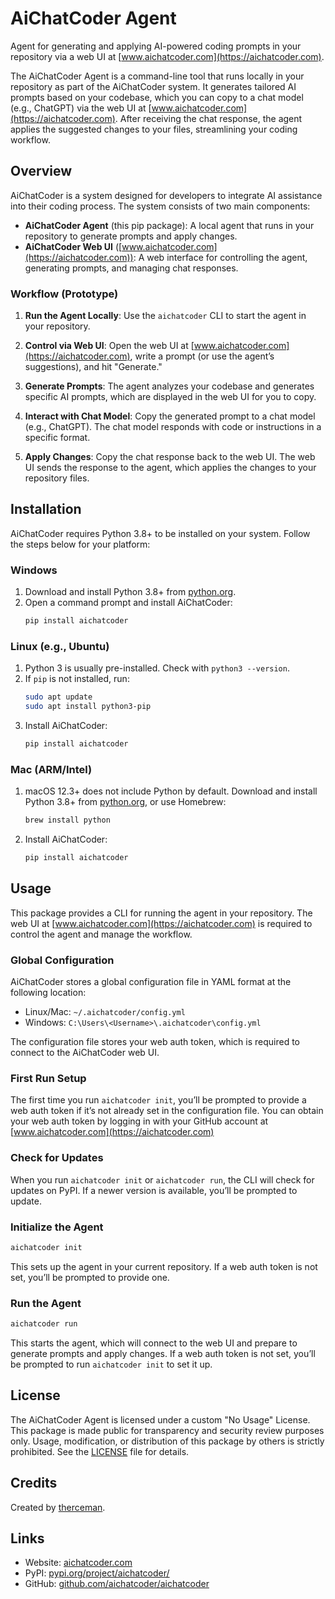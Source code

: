# AiChatCoder Agent

Agent for generating and applying AI-powered coding prompts in your repository via a web UI at [www.aichatcoder.com](https://aichatcoder.com).

The AiChatCoder Agent is a command-line tool that runs locally in your repository as part of the AiChatCoder system. 
It generates tailored AI prompts based on your codebase, which you can copy to a chat model (e.g., ChatGPT) via the web UI at [www.aichatcoder.com](https://aichatcoder.com). 
After receiving the chat response, the agent applies the suggested changes to your files, streamlining your coding workflow.

## Overview

AiChatCoder is a system designed for developers to integrate AI assistance into their coding process. The system consists of two main components:

- **AiChatCoder Agent** (this pip package): A local agent that runs in your repository to generate prompts and apply changes.
- **AiChatCoder Web UI** ([www.aichatcoder.com](https://aichatcoder.com)): A web interface for controlling the agent, generating prompts, and managing chat responses.

### Workflow (Prototype)

1. **Run the Agent Locally**:
   Use the `aichatcoder` CLI to start the agent in your repository.

2. **Control via Web UI**:
   Open the web UI at [www.aichatcoder.com](https://aichatcoder.com), write a prompt (or use the agent’s suggestions), and hit "Generate."

3. **Generate Prompts**:
   The agent analyzes your codebase and generates specific AI prompts, which are displayed in the web UI for you to copy.

4. **Interact with Chat Model**:
   Copy the generated prompt to a chat model (e.g., ChatGPT). The chat model responds with code or instructions in a specific format.

5. **Apply Changes**:
   Copy the chat response back to the web UI. The web UI sends the response to the agent, which applies the changes to your repository files.

## Installation

AiChatCoder requires Python 3.8+ to be installed on your system. Follow the steps below for your platform:

### Windows
1. Download and install Python 3.8+ from [python.org](https://www.python.org/downloads/windows/).
2. Open a command prompt and install AiChatCoder:
   ```bash
   pip install aichatcoder
   ```

### Linux (e.g., Ubuntu)
1. Python 3 is usually pre-installed. Check with `python3 --version`.
2. If `pip` is not installed, run:
   ```bash
   sudo apt update
   sudo apt install python3-pip
   ```
3. Install AiChatCoder:
   ```bash
   pip install aichatcoder
   ```

### Mac (ARM/Intel)
1. macOS 12.3+ does not include Python by default. Download and install Python 3.8+ from [python.org](https://www.python.org/downloads/mac-osx/), or use Homebrew:
   ```bash
   brew install python
   ```
2. Install AiChatCoder:
   ```bash
   pip install aichatcoder
   ```

## Usage

This package provides a CLI for running the agent in your repository. The web UI at [www.aichatcoder.com](https://aichatcoder.com) is required to control the agent and manage the workflow.

### Global Configuration

AiChatCoder stores a global configuration file in YAML format at the following location:
- Linux/Mac: `~/.aichatcoder/config.yml`
- Windows: `C:\Users\<Username>\.aichatcoder\config.yml`

The configuration file stores your web auth token, which is required to connect to the AiChatCoder web UI.

### First Run Setup

The first time you run `aichatcoder init`, you’ll be prompted to provide a web auth token if it’s not already set in the configuration file. 
You can obtain your web auth token by logging in with your GitHub account at [www.aichatcoder.com](https://aichatcoder.com)

### Check for Updates

When you run `aichatcoder init` or `aichatcoder run`, the CLI will check for updates on PyPI. If a newer version is available, you’ll be prompted to update.

### Initialize the Agent

```bash
aichatcoder init
```

This sets up the agent in your current repository. If a web auth token is not set, you’ll be prompted to provide one.

### Run the Agent

```bash
aichatcoder run
```

This starts the agent, which will connect to the web UI and prepare to generate prompts and apply changes. If a web auth token is not set, you’ll be prompted to run `aichatcoder init` to set it up.

## License

The AiChatCoder Agent is licensed under a custom "No Usage" License. This package is made public for transparency and security review purposes only. 
Usage, modification, or distribution of this package by others is strictly prohibited. See the [LICENSE](https://github.com/aichatcoder/aichatcoder/blob/main/LICENSE) file for details.

## Credits

Created by [therceman](https://github.com/therceman).

## Links

- Website: [aichatcoder.com](https://aichatcoder.com)
- PyPI: [pypi.org/project/aichatcoder/](https://pypi.org/project/aichatcoder/)
- GitHub: [github.com/aichatcoder/aichatcoder](https://github.com/aichatcoder/aichatcoder)